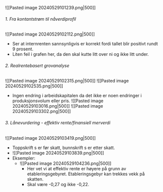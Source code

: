 ![[Pasted image 20240529101239.png|500]]
###### 1. Fra kontantstrøm til nåverdiprofil
![[Pasted image 20240529102112.png|500]]
- Ser at internrenten sannsynligvis er korrekt fordi tallet blir positivt rundt 9 prosent.
- Liten feil i grafen her, da den skal kutte litt over ni og ikke litt under.

###### 2. Realrentebasert grovanalyse
 ![[Pasted image 20240529102315.png|500]]
 ![[Pasted image 20240529102535.png|500]]
 - Ingen endring i arbeidskapitalen da det ikke er noen endringer i produksjonsvolum eller pris. 
![[Pasted image 20240529103016.png|500]]
![[Pasted image 20240529103302.png|500]]

###### 3. Lånevurdering - effektiv rente/finansiell merverdi
![[Pasted image 20240529103419.png|500]]
- Toppskrift s er før skatt, bunnskrift s er etter skatt. 
- ![[Pasted image 20240529103839.png|500]]
- Eksempler:
	- ![[Pasted image 20240529104236.png|500]]
		- Her vet vi at effektiv rente er høyere på grunn av etableringsgebyret. Etableringsgebyr kan trekkes vekk på skatten.  
		- Skal være -0,27 og ikke -0,22. 
